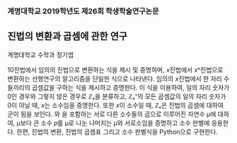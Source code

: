### 계명대학교 2019학년도 제26회 학생학술연구논문

## 진법의 변환과 곱셈에 관한 연구

계명대학교 수학과 정기엽

10진법에서 임의의 진법으로 변환하는 식을 제시 및 증명하며, 𝑥진법에서 𝑥ⁿ진법으로 변환하는 선행연구의 알고리즘을 단일한 식으로 나타낸다. 임의의 𝑥진법에서 한 자리 수들끼리의 곱셈값을 구하는 식을 제시하고 증명한다. 이 식을 이용하여, 일의 자리 숫자가 0인 경우와 그렇지 않은 경우로 ℤₓ을 분류하고, ℤₓ⁺의 모든 곱셈값의 일의 자리 숫자가 0이 아닐 때, 𝑥는 소수임을 증명한다. 또한 𝑥이 소수일 때, ℤₓ은 진법의 곱셈에 대하여 군이 됨을 보인다. 와 을 포함하는 서로 다른 소수들의 곱으로 이루어진 자연수 µ에 대하여, µ보다 큰 소수 𝑝를 µ로 나눈 나머지는 µ와 서로소임을 증명하고 소수 판별에 응용한다. 한편, 진법의 변환, 진법의 곱셈표 그리고 소수 판별식을 Python으로 구현한다.
